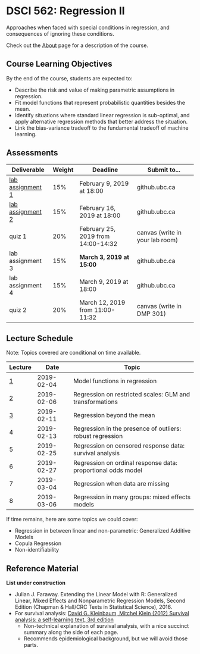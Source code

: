 # DSCI 562: Regression II

Approaches when faced with special conditions in regression, and consequences of ignoring these conditions.

Check out the [About](about.md) page for a description of the course.


## Course Learning Objectives

By the end of the course, students are expected to:

- Describe the risk and value of making parametric assumptions in regression.
- Fit model functions that represent probabilistic quantities besides the mean.
- Identify situations where standard linear regression is sub-optimal, and apply alternative regression methods that better address the situation.
- Link the bias-variance tradeoff to the fundamental tradeoff of machine learning.


## Assessments

| Deliverable | Weight   | Deadline | Submit to... |
|------------|----------|----------|--------------|
| [lab assignment 1](./lab1/lab1.md) | 15% | February 9, 2019 at 18:00 | github.ubc.ca |
| [lab assignment 2](./lab2/lab2.md) | 15% | February 16, 2019 at 18:00 | github.ubc.ca |
| quiz 1           | 20% | February 25, 2019 from 14:00-14:32 | canvas (write in your lab room) |
| lab assignment 3 | 15% | **March 3, 2019 at 15:00** | github.ubc.ca |
| lab assignment 4 | 15% | March 9, 2019 at 18:00 | github.ubc.ca |
| quiz 2           | 20% | March 12, 2019 from 11:00-11:32 | canvas (write in DMP 301)       |

## Lecture Schedule

Note: Topics covered are conditional on time available.

| Lecture| Date | Topic |
|-------|-------------|-------------|
| [1](./lec1) | 2019-02-04 | Model functions in regression |
| [2](./lec2) | 2019-02-06 | Regression on restricted scales: GLM and transformations |
| [3](./lec3) | 2019-02-11 | Regression beyond the mean |
| 4 | 2019-02-13 | Regression in the presence of outliers: robust regression |
| 5 | 2019-02-25 | Regression on censored response data: survival analysis   |
| 6 | 2019-02-27 | Regression on ordinal response data: proportional odds model |
| 7 | 2019-03-04 | Regression when data are missing |
| 8 | 2019-03-06 | Regression in many groups: mixed effects models |

If time remains, here are some topics we could cover:

- Regression in between linear and non-parametric: Generalized Additive Models
- Copula Regression
- Non-identifiability

## Reference Material

**List under construction**

- Julian J. Faraway. Extending the Linear Model with R: Generalized Linear, Mixed Effects and Nonparametric Regression Models, Second Edition (Chapman & Hall/CRC Texts in Statistical Science), 2016.
- For survival analysis: [David G. Kleinbaum, Mitchel Klein (2012) Survival analysis: a self-learning text, 3rd edition](http://webcat2.library.ubc.ca/vwebv/holdingsInfo?bibId=5827037)
	- Non-technical explanation of survival analysis, with a nice succinct summary along the side of each page.
	- Recommends epidemiological background, but we will avoid those parts.  

